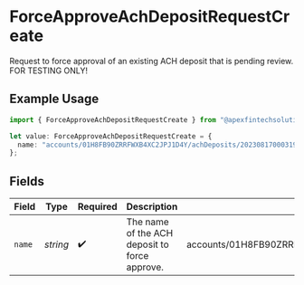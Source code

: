 # ForceApproveAchDepositRequestCreate

Request to force approval of an existing ACH deposit that is pending review. FOR TESTING ONLY!

## Example Usage

```typescript
import { ForceApproveAchDepositRequestCreate } from "@apexfintechsolutions/ascend-sdk/models/components";

let value: ForceApproveAchDepositRequestCreate = {
  name: "accounts/01H8FB90ZRRFWXB4XC2JPJ1D4Y/achDeposits/20230817000319",
};
```

## Fields

| Field                                                          | Type                                                           | Required                                                       | Description                                                    | Example                                                        |
| -------------------------------------------------------------- | -------------------------------------------------------------- | -------------------------------------------------------------- | -------------------------------------------------------------- | -------------------------------------------------------------- |
| `name`                                                         | *string*                                                       | :heavy_check_mark:                                             | The name of the ACH deposit to force approve.                  | accounts/01H8FB90ZRRFWXB4XC2JPJ1D4Y/achDeposits/20230817000319 |